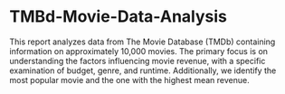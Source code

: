 # TMBd-Movie-Data-Analysis
This report analyzes data from The Movie Database (TMDb) containing information on approximately 10,000 movies. The primary focus is on understanding the factors influencing movie revenue, with a specific examination of budget, genre, and runtime. Additionally, we identify the most popular movie and the one with the highest mean revenue.
